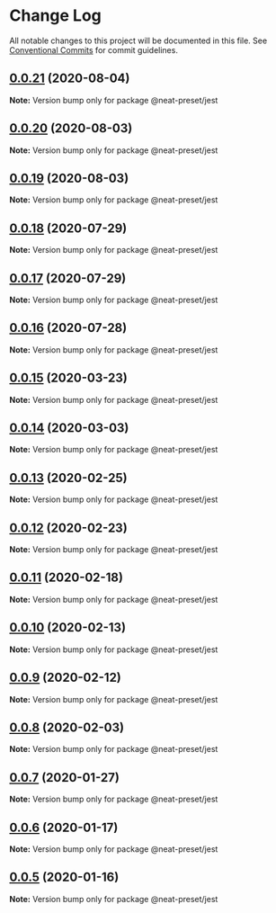 # Change Log

All notable changes to this project will be documented in this file.
See [Conventional Commits](https://conventionalcommits.org) for commit guidelines.

## [0.0.21](https://github.com/igl/neat-preset/compare/@neat-preset/jest@0.0.20...@neat-preset/jest@0.0.21) (2020-08-04)

**Note:** Version bump only for package @neat-preset/jest





## [0.0.20](https://github.com/igl/neat-preset/compare/@neat-preset/jest@0.0.19...@neat-preset/jest@0.0.20) (2020-08-03)

**Note:** Version bump only for package @neat-preset/jest





## [0.0.19](https://github.com/igl/neat-preset/compare/@neat-preset/jest@0.0.18...@neat-preset/jest@0.0.19) (2020-08-03)

**Note:** Version bump only for package @neat-preset/jest





## [0.0.18](https://github.com/igl/neat-preset/compare/@neat-preset/jest@0.0.17...@neat-preset/jest@0.0.18) (2020-07-29)

**Note:** Version bump only for package @neat-preset/jest





## [0.0.17](https://github.com/igl/neat-preset/compare/@neat-preset/jest@0.0.15...@neat-preset/jest@0.0.17) (2020-07-29)

**Note:** Version bump only for package @neat-preset/jest





## [0.0.16](https://github.com/igl/neat-preset/compare/@neat-preset/jest@0.0.15...@neat-preset/jest@0.0.16) (2020-07-28)

**Note:** Version bump only for package @neat-preset/jest





## [0.0.15](https://github.com/igl/neat-preset/compare/@neat-preset/jest@0.0.14...@neat-preset/jest@0.0.15) (2020-03-23)

**Note:** Version bump only for package @neat-preset/jest





## [0.0.14](https://github.com/igl/neat-preset/compare/@neat-preset/jest@0.0.13...@neat-preset/jest@0.0.14) (2020-03-03)

**Note:** Version bump only for package @neat-preset/jest





## [0.0.13](https://github.com/igl/neat-preset/compare/@neat-preset/jest@0.0.12...@neat-preset/jest@0.0.13) (2020-02-25)

**Note:** Version bump only for package @neat-preset/jest





## [0.0.12](https://github.com/igl/neat-preset/compare/@neat-preset/jest@0.0.11...@neat-preset/jest@0.0.12) (2020-02-23)

**Note:** Version bump only for package @neat-preset/jest





## [0.0.11](https://github.com/igl/neat-preset/compare/@neat-preset/jest@0.0.10...@neat-preset/jest@0.0.11) (2020-02-18)

**Note:** Version bump only for package @neat-preset/jest





## [0.0.10](https://github.com/igl/neat-preset/compare/@neat-preset/jest@0.0.9...@neat-preset/jest@0.0.10) (2020-02-13)

**Note:** Version bump only for package @neat-preset/jest





## [0.0.9](https://github.com/igl/neat-preset/compare/@neat-preset/jest@0.0.8...@neat-preset/jest@0.0.9) (2020-02-12)

**Note:** Version bump only for package @neat-preset/jest





## [0.0.8](https://github.com/igl/neat-preset/compare/@neat-preset/jest@0.0.7...@neat-preset/jest@0.0.8) (2020-02-03)

**Note:** Version bump only for package @neat-preset/jest





## [0.0.7](https://github.com/igl/neat-preset/compare/@neat-preset/jest@0.0.6...@neat-preset/jest@0.0.7) (2020-01-27)

**Note:** Version bump only for package @neat-preset/jest





## [0.0.6](https://github.com/igl/neat-preset/compare/@neat-preset/jest@0.0.5...@neat-preset/jest@0.0.6) (2020-01-17)

**Note:** Version bump only for package @neat-preset/jest





## [0.0.5](https://github.com/igl/neat-preset/compare/@neat-preset/jest@0.0.4...@neat-preset/jest@0.0.5) (2020-01-16)

**Note:** Version bump only for package @neat-preset/jest
